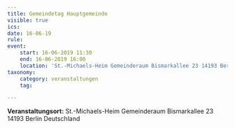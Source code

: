 ```yaml
---
title: Gemeindetag Hauptgemeinde
visible: true
ics: 
date: 16-06-19
rule: 
event:
	start: 16-06-2019 11:30
	end: 16-06-2019 16:00
	location: 'St.-Michaels-Heim Gemeinderaum Bismarkallee 23 14193 Berlin Deutschland'
taxonomy:
	category: veranstaltungen
	tag: 

---
```




**Veranstaltungsort:** St.-Michaels-Heim
Gemeinderaum
Bismarkallee 23
14193 Berlin
Deutschland

